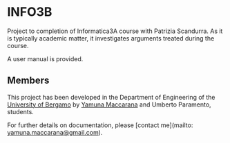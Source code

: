 INFO3B
======

Project to completion of Informatica3A course with Patrizia Scandurra.
As it is typically academic matter, it investigates arguments treated during the course.

A user manual is provided.

## Members
This project has been developed in the Department of Engineering of the [University of Bergamo](http://www.unibg.it/struttura/struttura.asp?cerca=ingegneria_intro) by 
[Yamuna Maccarana](https://github.com/yamunamaccarana) and Umberto Paramento, students.

For further details on documentation, please [contact me](mailto: yamuna.maccarana@gmail.com).
